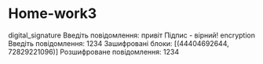 # Home-work3
digital_signature
Введіть повідомлення: привіт 
Підпис - вірний!
encryption
Введіть повідомлення: 1234
Зашифровані блоки: [(44404692644, 72829221096)]
Розшифроване повідомлення: 1234
